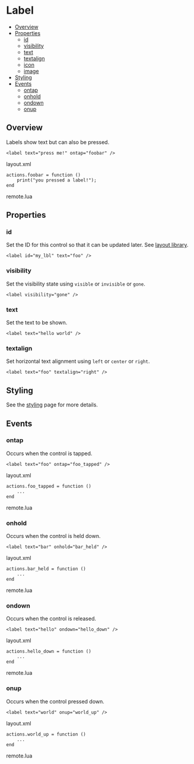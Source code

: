 ﻿
# Label
* [Overview](#overview)
* [Properties](#properties)
	* [id](#id)
	* [visibility](#visibility)
	* [text](#text)
	* [textalign](#textalign)
	* [icon](#icon)
	* [image](#image)
* [Styling](#styling)
* [Events](#events)
	* [ontap](#ontap)
	* [onhold](#onhold)
	* [ondown](#ondown)
	* [onup](#onup)



## Overview
Labels show text but can also be pressed.

	<label text="press me!" ontap="foobar" />

<ct>layout.xml</ct>

	actions.foobar = function ()
		print("you pressed a label!");
	end

<ct>remote.lua</ct>



## Properties



### id
Set the ID for this control so that it can be updated later. See [layout library](/libs/layout.md).

	<label id="my_lbl" text="foo" />



### visibility
Set the visibility state using ``visible`` or ``invisible`` or ``gone``.

	<label visibility="gone" />



### text
Set the text to be shown.

	<label text="hello world" />



### textalign
Set horizontal text alignment using ``left`` or ``center`` or ``right``.

	<label text="foo" textalign="right" />



## Styling
See the [styling](styling.md) page for more details.



## Events



### ontap
Occurs when the control is tapped.

	<label text="foo" ontap="foo_tapped" />

<ct>layout.xml</ct>

	actions.foo_tapped = function ()
		...
	end

<ct>remote.lua</ct>



### onhold
Occurs when the control is held down.

	<label text="bar" onhold="bar_held" />

<ct>layout.xml</ct>

	actions.bar_held = function ()
		...
	end

<ct>remote.lua</ct>



### ondown
Occurs when the control is released.

	<label text="hello" ondown="hello_down" />

<ct>layout.xml</ct>

	actions.hello_down = function ()
		...
	end

<ct>remote.lua</ct>



### onup
Occurs when the control pressed down.

	<label text="world" onup="world_up" />

<ct>layout.xml</ct>

	actions.world_up = function ()
		...
	end

<ct>remote.lua</ct>


